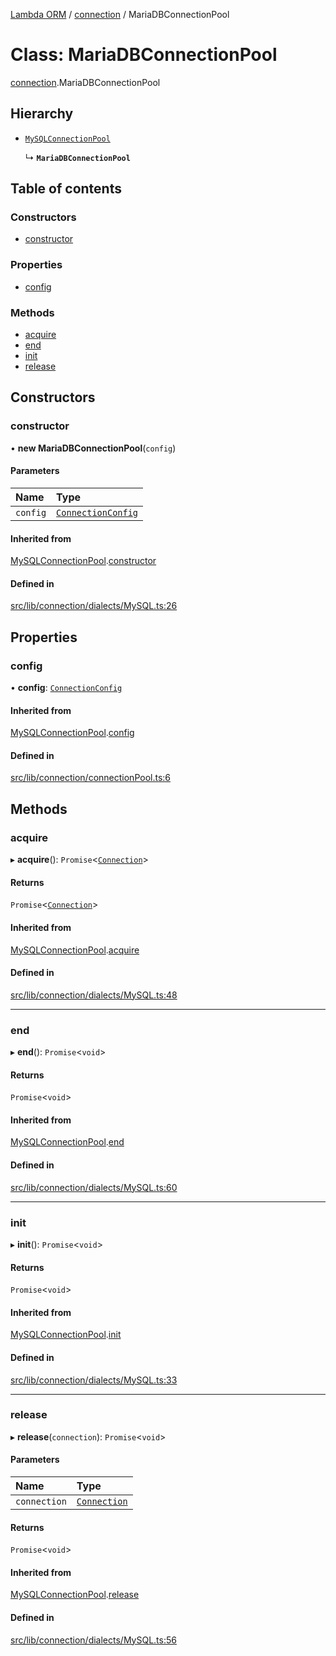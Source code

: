 [Lambda ORM](../README.md) / [connection](../modules/connection.md) / MariaDBConnectionPool

# Class: MariaDBConnectionPool

[connection](../modules/connection.md).MariaDBConnectionPool

## Hierarchy

- [`MySQLConnectionPool`](connection.MySQLConnectionPool.md)

  ↳ **`MariaDBConnectionPool`**

## Table of contents

### Constructors

- [constructor](connection.MariaDBConnectionPool.md#constructor)

### Properties

- [config](connection.MariaDBConnectionPool.md#config)

### Methods

- [acquire](connection.MariaDBConnectionPool.md#acquire)
- [end](connection.MariaDBConnectionPool.md#end)
- [init](connection.MariaDBConnectionPool.md#init)
- [release](connection.MariaDBConnectionPool.md#release)

## Constructors

### constructor

• **new MariaDBConnectionPool**(`config`)

#### Parameters

| Name | Type |
| :------ | :------ |
| `config` | [`ConnectionConfig`](../interfaces/connection.ConnectionConfig.md) |

#### Inherited from

[MySQLConnectionPool](connection.MySQLConnectionPool.md).[constructor](connection.MySQLConnectionPool.md#constructor)

#### Defined in

[src/lib/connection/dialects/MySQL.ts:26](https://github.com/FlavioLionelRita/lambdaorm/blob/15e828d/src/lib/connection/dialects/MySQL.ts#L26)

## Properties

### config

• **config**: [`ConnectionConfig`](../interfaces/connection.ConnectionConfig.md)

#### Inherited from

[MySQLConnectionPool](connection.MySQLConnectionPool.md).[config](connection.MySQLConnectionPool.md#config)

#### Defined in

[src/lib/connection/connectionPool.ts:6](https://github.com/FlavioLionelRita/lambdaorm/blob/15e828d/src/lib/connection/connectionPool.ts#L6)

## Methods

### acquire

▸ **acquire**(): `Promise`<[`Connection`](connection.Connection.md)\>

#### Returns

`Promise`<[`Connection`](connection.Connection.md)\>

#### Inherited from

[MySQLConnectionPool](connection.MySQLConnectionPool.md).[acquire](connection.MySQLConnectionPool.md#acquire)

#### Defined in

[src/lib/connection/dialects/MySQL.ts:48](https://github.com/FlavioLionelRita/lambdaorm/blob/15e828d/src/lib/connection/dialects/MySQL.ts#L48)

___

### end

▸ **end**(): `Promise`<`void`\>

#### Returns

`Promise`<`void`\>

#### Inherited from

[MySQLConnectionPool](connection.MySQLConnectionPool.md).[end](connection.MySQLConnectionPool.md#end)

#### Defined in

[src/lib/connection/dialects/MySQL.ts:60](https://github.com/FlavioLionelRita/lambdaorm/blob/15e828d/src/lib/connection/dialects/MySQL.ts#L60)

___

### init

▸ **init**(): `Promise`<`void`\>

#### Returns

`Promise`<`void`\>

#### Inherited from

[MySQLConnectionPool](connection.MySQLConnectionPool.md).[init](connection.MySQLConnectionPool.md#init)

#### Defined in

[src/lib/connection/dialects/MySQL.ts:33](https://github.com/FlavioLionelRita/lambdaorm/blob/15e828d/src/lib/connection/dialects/MySQL.ts#L33)

___

### release

▸ **release**(`connection`): `Promise`<`void`\>

#### Parameters

| Name | Type |
| :------ | :------ |
| `connection` | [`Connection`](connection.Connection.md) |

#### Returns

`Promise`<`void`\>

#### Inherited from

[MySQLConnectionPool](connection.MySQLConnectionPool.md).[release](connection.MySQLConnectionPool.md#release)

#### Defined in

[src/lib/connection/dialects/MySQL.ts:56](https://github.com/FlavioLionelRita/lambdaorm/blob/15e828d/src/lib/connection/dialects/MySQL.ts#L56)
